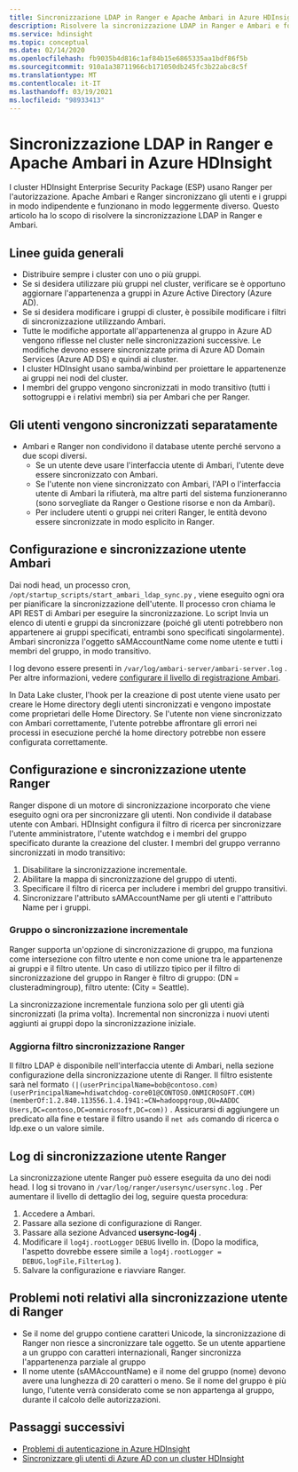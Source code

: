 ```yaml
---
title: Sincronizzazione LDAP in Ranger e Apache Ambari in Azure HDInsight
description: Risolvere la sincronizzazione LDAP in Ranger e Ambari e fornire linee guida generali.
ms.service: hdinsight
ms.topic: conceptual
ms.date: 02/14/2020
ms.openlocfilehash: fb9035b4d816c1af84b15e6865335aa1bdf86f5b
ms.sourcegitcommit: 910a1a38711966cb171050db245fc3b22abc8c5f
ms.translationtype: MT
ms.contentlocale: it-IT
ms.lasthandoff: 03/19/2021
ms.locfileid: "98933413"
---
```

# <a name="ldap-sync-in-ranger-and-apache-ambari-in-azure-hdinsight"></a>Sincronizzazione LDAP in Ranger e Apache Ambari in Azure HDInsight

I cluster HDInsight Enterprise Security Package (ESP) usano Ranger per l'autorizzazione. Apache Ambari e Ranger sincronizzano gli utenti e i gruppi in modo indipendente e funzionano in modo leggermente diverso. Questo articolo ha lo scopo di risolvere la sincronizzazione LDAP in Ranger e Ambari.

## <a name="general-guidelines"></a>Linee guida generali

* Distribuire sempre i cluster con uno o più gruppi.
* Se si desidera utilizzare più gruppi nel cluster, verificare se è opportuno aggiornare l'appartenenza a gruppi in Azure Active Directory (Azure AD).
* Se si desidera modificare i gruppi di cluster, è possibile modificare i filtri di sincronizzazione utilizzando Ambari.
* Tutte le modifiche apportate all'appartenenza al gruppo in Azure AD vengono riflesse nel cluster nelle sincronizzazioni successive. Le modifiche devono essere sincronizzate prima di Azure AD Domain Services (Azure AD DS) e quindi ai cluster.
* I cluster HDInsight usano samba/winbind per proiettare le appartenenze ai gruppi nei nodi del cluster.
* I membri del gruppo vengono sincronizzati in modo transitivo (tutti i sottogruppi e i relativi membri) sia per Ambari che per Ranger. 

## <a name="users-are-synced-separately"></a>Gli utenti vengono sincronizzati separatamente

 * Ambari e Ranger non condividono il database utente perché servono a due scopi diversi. 
   * Se un utente deve usare l'interfaccia utente di Ambari, l'utente deve essere sincronizzato con Ambari. 
   * Se l'utente non viene sincronizzato con Ambari, l'API o l'interfaccia utente di Ambari la rifiuterà, ma altre parti del sistema funzioneranno (sono sorvegliate da Ranger o Gestione risorse e non da Ambari).
   * Per includere utenti o gruppi nei criteri Ranger, le entità devono essere sincronizzate in modo esplicito in Ranger.

## <a name="ambari-user-sync-and-configuration"></a>Configurazione e sincronizzazione utente Ambari

Dai nodi head, un processo cron, `/opt/startup_scripts/start_ambari_ldap_sync.py` , viene eseguito ogni ora per pianificare la sincronizzazione dell'utente. Il processo cron chiama le API REST di Ambari per eseguire la sincronizzazione. Lo script Invia un elenco di utenti e gruppi da sincronizzare (poiché gli utenti potrebbero non appartenere ai gruppi specificati, entrambi sono specificati singolarmente). Ambari sincronizza l'oggetto sAMAccountName come nome utente e tutti i membri del gruppo, in modo transitivo.

I log devono essere presenti in `/var/log/ambari-server/ambari-server.log` . Per altre informazioni, vedere [configurare il livello di registrazione Ambari](https://docs.cloudera.com/HDPDocuments/Ambari-latest/administering-ambari/content/amb_configure_ambari_logging_level.html).

In Data Lake cluster, l'hook per la creazione di post utente viene usato per creare le Home directory degli utenti sincronizzati e vengono impostate come proprietari delle Home Directory. Se l'utente non viene sincronizzato con Ambari correttamente, l'utente potrebbe affrontare gli errori nei processi in esecuzione perché la home directory potrebbe non essere configurata correttamente.

## <a name="ranger-user-sync-and-configuration"></a>Configurazione e sincronizzazione utente Ranger

Ranger dispone di un motore di sincronizzazione incorporato che viene eseguito ogni ora per sincronizzare gli utenti. Non condivide il database utente con Ambari. HDInsight configura il filtro di ricerca per sincronizzare l'utente amministratore, l'utente watchdog e i membri del gruppo specificato durante la creazione del cluster. I membri del gruppo verranno sincronizzati in modo transitivo:

1. Disabilitare la sincronizzazione incrementale.
1. Abilitare la mappa di sincronizzazione del gruppo di utenti.
1. Specificare il filtro di ricerca per includere i membri del gruppo transitivi.
1. Sincronizzare l'attributo sAMAccountName per gli utenti e l'attributo Name per i gruppi.

### <a name="group-or-incremental-sync"></a>Gruppo o sincronizzazione incrementale

Ranger supporta un'opzione di sincronizzazione di gruppo, ma funziona come intersezione con filtro utente e non come unione tra le appartenenze ai gruppi e il filtro utente. Un caso di utilizzo tipico per il filtro di sincronizzazione del gruppo in Ranger è filtro di gruppo: (DN = clusteradmingroup), filtro utente: (City = Seattle).

La sincronizzazione incrementale funziona solo per gli utenti già sincronizzati (la prima volta). Incremental non sincronizza i nuovi utenti aggiunti ai gruppi dopo la sincronizzazione iniziale.

### <a name="update-ranger-sync-filter"></a>Aggiorna filtro sincronizzazione Ranger

Il filtro LDAP è disponibile nell'interfaccia utente di Ambari, nella sezione configurazione della sincronizzazione utente di Ranger. Il filtro esistente sarà nel formato `(|(userPrincipalName=bob@contoso.com)(userPrincipalName=hdiwatchdog-core01@CONTOSO.ONMICROSOFT.COM)(memberOf:1.2.840.113556.1.4.1941:=CN=hadoopgroup,OU=AADDC Users,DC=contoso,DC=onmicrosoft,DC=com))` . Assicurarsi di aggiungere un predicato alla fine e testare il filtro usando il `net ads` comando di ricerca o ldp.exe o un valore simile.

## <a name="ranger-user-sync-logs"></a>Log di sincronizzazione utente Ranger

La sincronizzazione utente Ranger può essere eseguita da uno dei nodi head. I log si trovano in `/var/log/ranger/usersync/usersync.log` . Per aumentare il livello di dettaglio dei log, seguire questa procedura:

1. Accedere a Ambari.
1. Passare alla sezione di configurazione di Ranger.
1. Passare alla sezione Advanced **usersync-log4j** .
1. Modificare il `log4j.rootLogger` `DEBUG` livello in. (Dopo la modifica, l'aspetto dovrebbe essere simile a `log4j.rootLogger = DEBUG,logFile,FilterLog` ).
1. Salvare la configurazione e riavviare Ranger.

## <a name="known-issues-with-ranger-user-sync"></a>Problemi noti relativi alla sincronizzazione utente di Ranger
* Se il nome del gruppo contiene caratteri Unicode, la sincronizzazione di Ranger non riesce a sincronizzare tale oggetto. Se un utente appartiene a un gruppo con caratteri internazionali, Ranger sincronizza l'appartenenza parziale al gruppo
* Il nome utente (sAMAccountName) e il nome del gruppo (nome) devono avere una lunghezza di 20 caratteri o meno. Se il nome del gruppo è più lungo, l'utente verrà considerato come se non appartenga al gruppo, durante il calcolo delle autorizzazioni.

## <a name="next-steps"></a>Passaggi successivi

* [Problemi di autenticazione in Azure HDInsight](./domain-joined-authentication-issues.md)
* [Sincronizzare gli utenti di Azure AD con un cluster HDInsight](../hdinsight-sync-aad-users-to-cluster.md)
